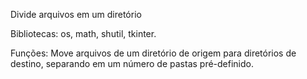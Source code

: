 Divide arquivos em um diretório

Bibliotecas: os, math, shutil, tkinter.

Funções: Move arquivos de um diretório de origem para diretórios de destino, separando em um número de pastas pré-definido.
